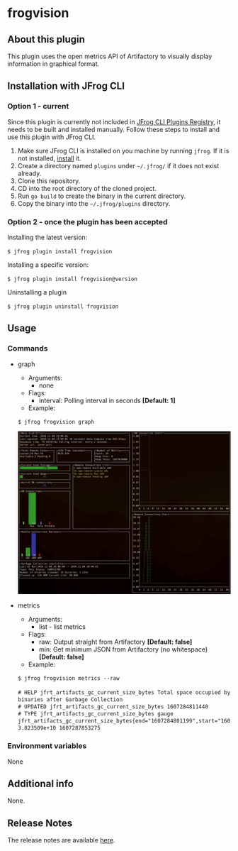 # frogvision

## About this plugin
This plugin uses the open metrics API of Artifactory to visually display information in graphical format.

## Installation with JFrog CLI
### Option 1 - current
Since this plugin is currently not included in [JFrog CLI Plugins Registry](https://github.com/jfrog/jfrog-cli-plugins-reg), it needs to be built and installed manually. Follow these steps to install and use this plugin with JFrog CLI.
1. Make sure JFrog CLI is installed on you machine by running ```jfrog```. If it is not installed, [install](https://jfrog.com/getcli/) it.
2. Create a directory named ```plugins``` under ```~/.jfrog/``` if it does not exist already.
3. Clone this repository.
4. CD into the root directory of the cloned project.
5. Run ```go build``` to create the binary in the current directory.
6. Copy the binary into the ```~/.jfrog/plugins``` directory.

### Option 2 - once the plugin has been accepted
Installing the latest version:

`$ jfrog plugin install frogvision`

Installing a specific version:

`$ jfrog plugin install frogvision@version`

Uninstalling a plugin

`$ jfrog plugin uninstall frogvision`

## Usage
### Commands
* graph
    - Arguments:
        - none
    - Flags:
        - interval: Polling interval in seconds **[Default: 1]**
    - Example:
    ```
   $ jfrog frogvision graph
    ```
    ![](demo.gif)
    
* metrics
    - Arguments:
        - list - list metrics
    - Flags:
        - raw: Output straight from Artifactory **[Default: false]**
        - min: Get minimum JSON from Artifactory (no whitespace) **[Default: false]**
    - Example:
    ```
  $ jfrog frogvision metrics --raw

  # HELP jfrt_artifacts_gc_current_size_bytes Total space occupied by binaries after Garbage Collection
  # UPDATED jfrt_artifacts_gc_current_size_bytes 1607284811440
  # TYPE jfrt_artifacts_gc_current_size_bytes gauge
  jfrt_artifacts_gc_current_size_bytes{end="1607284801199",start="1607284800142",status="COMPLETED",type="FULL"} 3.823509e+10 1607287853275  
  ```

### Environment variables
None

## Additional info
None.

## Release Notes
The release notes are available [here](RELEASE.md).
